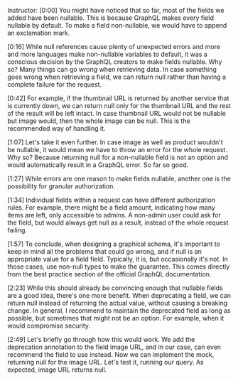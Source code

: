 Instructor: [0:00] You might have noticed that so far, most of the fields we added have been nullable. This is because GraphQL makes every field nullable by default. To make a field non-nullable, we would have to append an exclamation mark.

[0:16] While null references cause plenty of unexpected errors and more and more languages make non-nullable variables to default, it was a conscious decision by the GraphQL creators to make fields nullable. Why so? Many things can go wrong when retrieving data. In case something goes wrong when retrieving a field, we can return null rather than having a complete failure for the request.

[0:42] For example, if the thumbnail URL is returned by another service that is currently down, we can return null only for the thumbnail URL and the rest of the result will be left intact. In case thumbnail URL would not be nullable but image would, then the whole image can be null. This is the recommended way of handling it.

[1:07] Let's take it even further. In case image as well as product wouldn't be nullable, it would mean we have to throw an error for the whole request. Why so? Because returning null for a non-nullable field is not an option and would automatically result in a GraphQL error. So far so good.

[1:27] While errors are one reason to make fields nullable, another one is the possibility for granular authorization.

[1:34] Individual fields within a request can have different authorization rules. For example, there might be a field amount, indicating how many items are left, only accessible to admins. A non-admin user could ask for the field, but would always get null as a result, instead of the whole request failing.

[1:57] To conclude, when designing a graphical schema, it's important to keep in mind all the problems that could go wrong, and if null is an appropriate value for a field field. Typically, it is, but occasionally it's not. In those cases, use non-null types to make the guarantee. This comes directly from the best practice section of the official GraphQL documentation.

[2:23] While this should already be convincing enough that nullable fields are a good idea, there's one more benefit. When deprecating a field, we can return null instead of returning the actual value, without causing a breaking change. In general, I recommend to maintain the deprecated field as long as possible, but sometimes that might not be an option. For example, when it would compromise security.

[2:49] Let's briefly go through how this would work. We add the deprecation annotation to the field image URL, and in our case, can even recommend the field to use instead. Now we can implement the mock, returning null for the image URL. Let's test it, running our query. As expected, image URL returns null.
